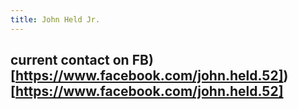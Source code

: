 ```yaml
---
title: John Held Jr.
---
```


## current contact on FB)[https://www.facebook.com/john.held.52])[https://www.facebook.com/john.held.52]
